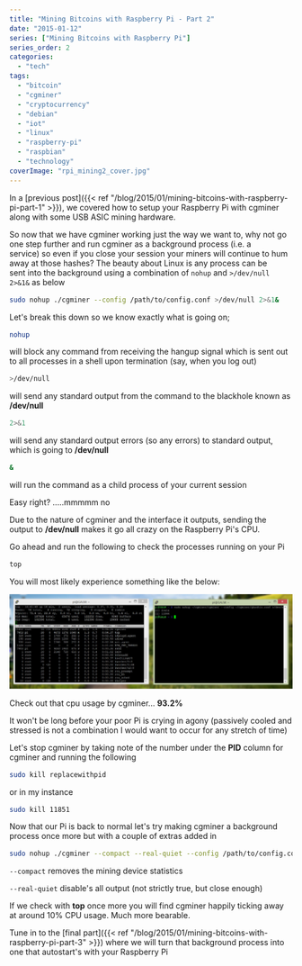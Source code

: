 ```yaml
---
title: "Mining Bitcoins with Raspberry Pi - Part 2"
date: "2015-01-12"
series: ["Mining Bitcoins with Raspberry Pi"]
series_order: 2
categories: 
  - "tech"
tags: 
  - "bitcoin"
  - "cgminer"
  - "cryptocurrency"
  - "debian"
  - "iot"
  - "linux"
  - "raspberry-pi"
  - "raspbian"
  - "technology"
coverImage: "rpi_mining2_cover.jpg"
---
```


In a [previous post]({{< ref "/blog/2015/01/mining-bitcoins-with-raspberry-pi-part-1" >}}), we covered how to setup your Raspberry Pi with cgminer along with some USB ASIC mining hardware.

So now that we have cgminer working just the way we want to, why not go one step further and run cgminer as a background process (i.e. a service) so even if you close your session your miners will continue to hum away at those hashes? The beauty about Linux is any process can be sent into the background using a combination of ```nohup``` and ```>/dev/null 2>&1&``` as below

```bash
sudo nohup ./cgminer --config /path/to/config.conf >/dev/null 2>&1&
```

Let's break this down so we know exactly what is going on;

```bash
nohup
```

will block any command from receiving the hangup signal which is sent out to all processes in a shell upon termination (say, when you log out)

```bash
>/dev/null
```

will send any standard output from the command to the blackhole known as **/dev/null**

```bash
2>&1
```

will send any standard output errors (so any errors) to standard output, which is going to **/dev/null**

```bash
&
```

will run the command as a child process of your current session

Easy right? .....mmmmm no

Due to the nature of cgminer and the interface it outputs, sending the output to **/dev/null** makes it go all crazy on the Raspberry Pi's CPU.

Go ahead and run the following to check the processes running on your Pi

```bash
top
```

You will most likely experience something like the below:

![](images/top_cgminer.jpg)

Check out that cpu usage by cgminer... **93.2%**

It won't be long before your poor Pi is crying in agony (passively cooled and stressed is not a combination I would want to occur for any stretch of time)

Let's stop cgminer by taking note of the number under the **PID** column for cgminer and running the following

```bash
sudo kill replacewithpid
```

or in my instance

```bash
sudo kill 11851
```

Now that our Pi is back to normal let's try making cgminer a background process once more but with a couple of extras added in

```bash
sudo nohup ./cgminer --compact --real-quiet --config /path/to/config.conf >/dev/null 2>&1&
```

```--compact``` removes the mining device statistics

```--real-quiet``` disable's all output (not strictly true, but close enough)

If we check with **top** once more you will find cgminer happily ticking away at around 10% CPU usage. Much more bearable.

Tune in to the [final part]({{< ref "/blog/2015/01/mining-bitcoins-with-raspberry-pi-part-3" >}}) where we will turn that background process into one that autostart's with your Raspberry Pi
